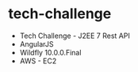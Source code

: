 # tech-challenge
* Tech Challenge - J2EE 7 Rest API 
* AngularJS
* Wildfly 10.0.0.Final
* AWS - EC2
